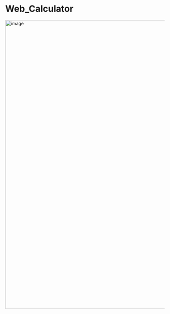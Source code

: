 # Web_Calculator

<img width="764" height="914" alt="image" src="https://github.com/user-attachments/assets/26065ad8-c891-4ef2-ba57-d9b5191dbb2f" />
